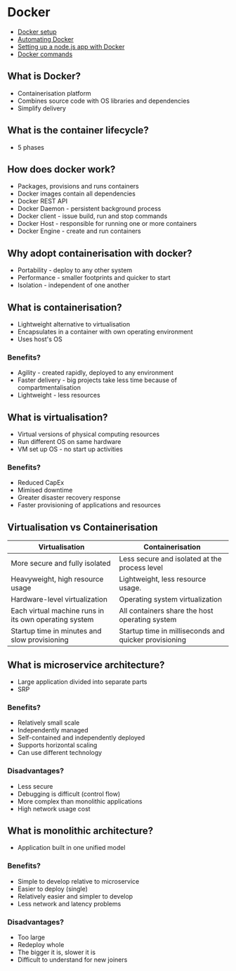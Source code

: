 # Docker

- [Docker setup](https://github.com/crotchetycrow/eng110-docker/blob/master/documentation/docker_setup.md)
- [Automating Docker](https://github.com/crotchetycrow/eng110-docker/blob/master/documentation/docker_auto.md)
- [Setting up a node.js app with Docker](https://github.com/crotchetycrow/eng110-docker/blob/master/documentation/docker_node_setup.md)
- [Docker commands](https://github.com/crotchetycrow/eng110-docker/blob/master/documentation/docker_cmd.md)

## What is Docker?

- Containerisation platform
- Combines source code with OS libraries and dependencies
- Simplify delivery

## What is the container lifecycle?

- 5 phases

## How does docker work?

- Packages, provisions and runs containers
- Docker images contain all dependencies
- Docker REST API
- Docker Daemon - persistent background process
- Docker client - issue build, run and stop commands
- Docker Host - responsible for running one or more containers
- Docker Engine - create and run containers

## Why adopt containerisation with docker?

- Portability - deploy to any other system
- Performance - smaller footprints and quicker to start
- Isolation - independent of one another

## What is containerisation?

- Lightweight alternative to virtualisation
- Encapsulates in a container with own operating environment
- Uses host's OS

### Benefits?

- Agility - created rapidly, deployed to any environment
- Faster delivery - big projects take less time because of compartmentalisation
- Lightweight - less resources

## What is virtualisation?

- Virtual versions of physical computing resources
- Run different OS on same hardware
- VM set up OS - no start up activities

### Benefits?

- Reduced CapEx
- Mimised downtime
- Greater disaster recovery response
- Faster provisioning of applications and resources

## Virtualisation vs Containerisation

| Virtualisation                                        | Containerisation                                      |
| ----------------------------------------------------- | ----------------------------------------------------- |
| More secure and fully isolated                        | Less secure and isolated at the process level         |
| Heavyweight, high resource usage                      | Lightweight, less resource usage.                     |
| Hardware-level virtualization                         | Operating system virtualization                       |
| Each virtual machine runs in its own operating system | All containers share the host operating system        |
| Startup time in minutes and slow provisioning         | Startup time in milliseconds and quicker provisioning |

## What is microservice architecture?

- Large application divided into separate parts
- SRP

### Benefits?

- Relatively small scale
- Independently managed
- Self-contained and independently deployed
- Supports horizontal scaling
- Can use different technology

### Disadvantages?

- Less secure
- Debugging is difficult (control flow)
- More complex than monolithic applications
- High network usage cost

## What is monolithic architecture?

- Application built in one unified model

### Benefits?

- Simple to develop relative to microservice
- Easier to deploy (single)
- Relatively easier and simpler to develop
- Less network and latency problems

### Disadvantages?

- Too large
- Redeploy whole
- The bigger it is, slower it is
- Difficult to understand for new joiners
